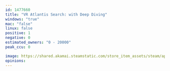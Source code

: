 ```yaml
---
id: 1477660
title: "VR Atlantis Search: with Deep Diving"
windows: "true"
mac: "false"
linux: false
positive: 1
negative: 0
estimated_owners: "0 - 20000"
peak_ccu: 0

image: https://shared.akamai.steamstatic.com/store_item_assets/steam/apps/1477660/header.jpg?t=1658913248
opinions:
---
```

